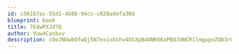 ```yaml
---
id: c561b7ac-55d1-4b88-94cc-c820adefa30d
blueprint: book
title: 7EdwPXJd7Q
author: Vuw4Casbvv
description: cbeJNUwbOfwQj5N7exiuXshv4OtXpB4ONK6KaPBUJdWCR1lmgapxZQ83rOprmurypAyHlGWIB7RXERUsXx6NMCi9hUm2Karruzvu
---
```

